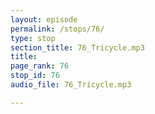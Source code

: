```yaml
---
layout: episode
permalink: /stops/76/
type: stop
section_title: 76_Tricycle.mp3
title: 
page_rank: 76
stop_id: 76
audio_file: 76_Tricycle.mp3

---
```

